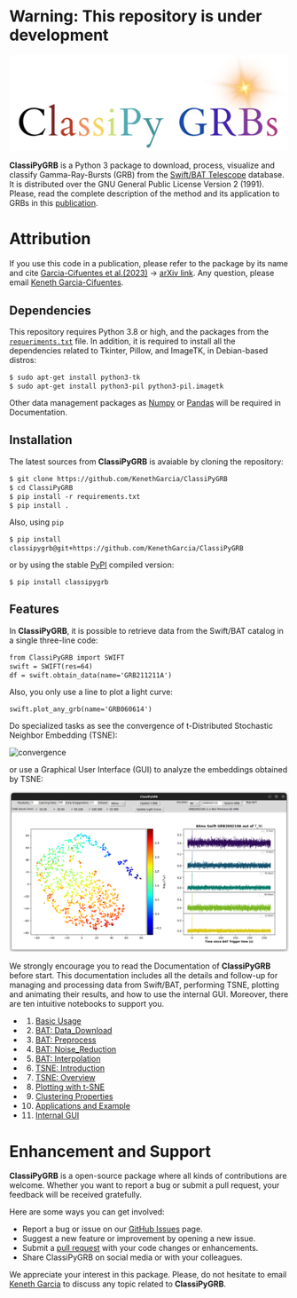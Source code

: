 
# **Warning: This repository is under development**

![Logo](docs/Animations/images/logo.jpeg)  

**ClassiPyGRB** is a Python 3 package to download, process, visualize and classify Gamma-Ray-Bursts (GRB) from the [Swift/BAT Telescope](https://swift.gsfc.nasa.gov/about_swift/bat_desc.html) database. It is distributed over the GNU General Public License Version 2 (1991). Please, read the complete description of the method and its application to GRBs in this [publication](JOSS_Docs/paper.md).

# Attribution
If you use this code in a publication, please refer to the package by its name and cite [Garcia-Cifuentes et al.(2023)](https://ui.adsabs.harvard.edu/abs/2023arXiv230408666G/abstract) -> [arXiv link](https://arxiv.org/abs/2304.08666). Any question, please email [Keneth Garcia-Cifuentes](mailto:kenet.garcia@correo.nucleares.unam.mx).

## Dependencies
This repository requires Python 3.8 or high, and the packages from the [``requeriments.txt``](https://github.com/KenethGarcia/ClassiPyGRB/blob/ce856bd08f12b741d26618aec016b4dd84ed44cf/requirements.txt) file. In addition, it is required to install all the dependencies related to Tkinter, Pillow, and ImageTK, in Debian-based distros:

```
$ sudo apt-get install python3-tk
$ sudo apt-get install python3-pil python3-pil.imagetk
```

Other data management packages as [Numpy](https://numpy.org/) or [Pandas](https://pandas.pydata.org/) will be required in Documentation.

## Installation
The latest sources from **ClassiPyGRB** is avaiable by cloning the repository:
```
$ git clone https://github.com/KenethGarcia/ClassiPyGRB
$ cd ClassiPyGRB
$ pip install -r requirements.txt
$ pip install .
```
Also, using `pip`
```
$ pip install classipygrb@git+https://github.com/KenethGarcia/ClassiPyGRB
```
or by using the stable [PyPI](https://pypi.org/) compiled version:
```
$ pip install classipygrb
```

## Features

In **ClassiPyGRB**, it is possible to retrieve data from the Swift/BAT catalog in a single three-line code:
```
from ClassiPyGRB import SWIFT
swift = SWIFT(res=64)
df = swift.obtain_data(name='GRB211211A')
```
Also, you only use a line to plot a light curve:
```
swift.plot_any_grb(name='GRB060614')
```
Do specialized tasks as see the convergence of t-Distributed Stochastic Neighbor Embedding (TSNE):

![convergence](docs/Animations/animation1.gif)

or use a Graphical User Interface (GUI) to analyze the embeddings obtained by TSNE:

![GUI](docs/Animations/images/Use.png)

We strongly encourage you to read the Documentation of **ClassiPyGRB** before start. This documentation includes all the details and follow-up for managing and processing data from Swift/BAT, performing TSNE, plotting and animating their results, and how to use the internal GUI.
Moreover, there are ten intuitive notebooks to support you.

- 1. [Basic Usage](docs/1.Basic_Usage.ipynb)
		
- 2. [BAT: Data_Download](docs/2.BAT_Data_Download.ipynb)
	
- 3. [BAT: Preprocess](docs/3.BAT_Preprocess.ipynb)
	
- 4. [BAT: Noise_Reduction](docs/4.BAT_Noise_Reduction.ipynb)
	
- 5. [BAT: Interpolation](docs/5.BAT_Interpolate.ipynb)
	
- 6. [TSNE: Introduction](docs/6.TSNE_Introduction.ipynb)
	
- 7. [TSNE: Overview](docs/7.TSNE_Overview.ipynb)
	
- 8. [Plotting with t-SNE](docs/8.TSNE_Plotting.ipynb)
	
- 9. [Clustering Properties](docs/9.Cluster_Properties.ipynb)

- 10. [Applications and Example](docs/10.Extended_Emission.ipynb)

- 11. [Internal GUI](docs/11.Viewer_Instance.ipynb)

# Enhancement and Support

**ClassiPyGRB** is a open-source package where all kinds of contributions are welcome. Whether you want to report a bug or submit a pull request, your feedback will be received gratefully.

Here are some ways you can get involved:
- Report a bug or issue on our [GitHub Issues](https://github.com/KenethGarcia/ClassiPyGRB/issues) page.
- Suggest a new feature or improvement by opening a new issue.
- Submit a [pull request](https://github.com/KenethGarcia/ClassiPyGRB/pulls) with your code changes or enhancements.
- Share ClassiPyGRB on social media or with your colleagues.

We appreciate your interest in this package. Please, do not hesitate to email [Keneth Garcia](mailto:keneth.garcia@correo.nucleares.unam.mx) to discuss any topic related to **ClassiPyGRB**.
